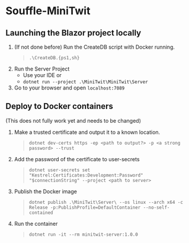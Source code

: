 # Souffle-MiniTwit

## Launching the Blazor project locally

1. (If not done before) Run the CreateDB script with Docker running.
    > `.\CreateDB.{ps1,sh}`
2. Run the Server Project
   - Use your IDE or
   - ```dotnet run --project .\MiniTwit\MiniTwit\Server```
3. Go to your browser and open `localhost:7089`

## Deploy to Docker containers

(This does not fully work yet and needs to be changed)

1. Make a trusted certificate and output it to a known location.
    > ```dotnet dev-certs https -ep <path to output?> -p <a strong password> --trust```
2. Add the password of the certificate to user-secrets
    > ```dotnet user-secrets set "Kestrel:Certificates:Development:Password" "$connectionString" --project <path to server>```
3. Publish the Docker image
    > ```dotnet publish .\MiniTwit\Server\ --os linux --arch x64 -c Release -p:PublishProfile=DefaultContainer --no-self-contained```
4. Run the container
    > ```dotnet run -it --rm minitwit-server:1.0.0```
